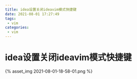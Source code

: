 ```yaml
---
title: idea设置关闭ideavim模式快捷键
date: 2021-08-01 17:27:49
tags:
 - vim
categories:
 - vim
---
```


# idea设置关闭ideavim模式快捷键

{% asset_img 2021-08-01-18-58-01.png %}



